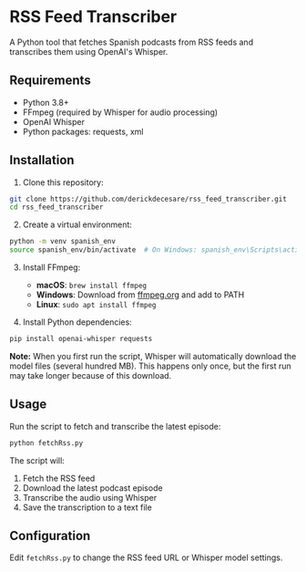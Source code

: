 # RSS Feed Transcriber

A Python tool that fetches Spanish podcasts from RSS feeds and transcribes them using OpenAI's Whisper.

## Requirements

- Python 3.8+
- FFmpeg (required by Whisper for audio processing)
- OpenAI Whisper
- Python packages: requests, xml

## Installation

1. Clone this repository:

```bash
git clone https://github.com/derickdecesare/rss_feed_transcriber.git
cd rss_feed_transcriber
```

2. Create a virtual environment:

```bash
python -m venv spanish_env
source spanish_env/bin/activate  # On Windows: spanish_env\Scripts\activate
```

3. Install FFmpeg:

   - **macOS**: `brew install ffmpeg`
   - **Windows**: Download from [ffmpeg.org](https://ffmpeg.org/download.html) and add to PATH
   - **Linux**: `sudo apt install ffmpeg`

4. Install Python dependencies:

```bash
pip install openai-whisper requests
```

**Note:** When you first run the script, Whisper will automatically download the model files (several hundred MB). This happens only once, but the first run may take longer because of this download.

## Usage

Run the script to fetch and transcribe the latest episode:

```bash
python fetchRss.py
```

The script will:

1. Fetch the RSS feed
2. Download the latest podcast episode
3. Transcribe the audio using Whisper
4. Save the transcription to a text file

## Configuration

Edit `fetchRss.py` to change the RSS feed URL or Whisper model settings.
